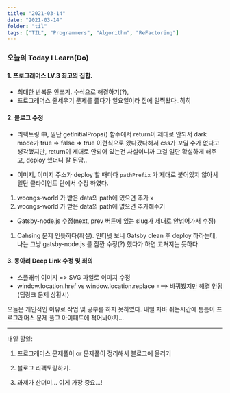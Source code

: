 ```yaml
---
title: "2021-03-14"
date: "2021-03-14"
folder: "til"
tags: ["TIL", "Programmers", "Algorithm", "ReFactoring"]
---
```


### 오늘의 Today I Learn(Do)


#### 1. 프로그래머스 LV.3 최고의 집합.
- 최대한 반복문 안쓰기. 수식으로 해결하기(?), 
- 프로그래머스 줄세우기 문제를 풀다가 일요일이라 집에 일찍왔다..히히

#### 2. 블로그 수정
- 리팩토링 中, 일단 getInitialProps() 함수에서 return이 제대로 안되서 dark mode가 true => false => true 이런식으로 왔다갔다해서
css가 꼬일 수가 없다고 생각했지만, return이 제대로 안되어 있는건 사실이니까 그걸 일단 확실하게 해주고, deploy 했더니 잘 된담..

- 이미지, 이미지 주소가 deploy 할 때마다 `pathPrefix` 가 제대로 붙어있지 않아서 일단 클라이언트 단에서 수정 하였다.
 1. woongs-world 가 받은 data의 path에 있으면 추가 x
 2. woongs-world 가 받은 data의 path에 없으면 추가해주기

- Gatsby-node.js 수정(next, prev 버튼에 있는 slug가 제대로 안넘어가서 수정)
 1. Cahsing 문제 인듯하다(확실). 인터넷 보니 Gatsby clean 후 deploy 하라는데, 나는 그냥 gatsby-node.js 를 잠깐 수정(?) 했다가 하면 고쳐지는 듯하다


#### 3. 동아리 Deep Link 수정 및 회의
- 스플래쉬 이미지 => SVG 파일로 이미지 수정
- window.location.href vs window.location.replace ===> 바꿔봤지만 해결 안됨(딥링크 문제 상황시)


오늘은 개인적인 이유로 작업 및 공부를 하지 못하였다.
내일 자바 쉬는시간에 틈틈이 프로그래머스 문제 풀고 아이패드에 적어놔야지...

------- 
내일 할일:
1. 프로그래머스 문제풀이 or 문제풀이 정리해서 블로그에 올리기

2. 블로그 리팩토링하기.

3. 과제가 산더미... 이게 가장 중요...!